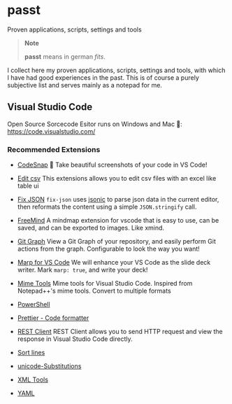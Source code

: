 # passt
Proven applications, scripts, settings and tools 

> **Note** 
> 
> **passt** means in german _fits_. 

I collect here my proven applications, scripts, settings and tools, with which I have had good experiences in the past.
This is of course a purely subjective list and serves mainly as a notepad for me.

## Visual Studio Code
Open Source Sorcecode Esitor runs on Windows and Mac
🔗: https://code.visualstudio.com/



### Recommended Extensions
- [CodeSnap](https://marketplace.visualstudio.com/items?itemName=adpyke.codesnap)
  📸 Take beautiful screenshots of your code in VS Code!

- [Edit csv](https://marketplace.visualstudio.com/items?itemName=janisdd.vscode-edit-csv)
  This extensions allows you to edit csv files with an excel like table ui

- [Fix JSON](https://marketplace.visualstudio.com/items?itemName=oliversturm.fix-json)
  `fix-json` uses [jsonic](https://github.com/rjrodger/jsonic) to parse json data in the current editor, then reformats the content using a simple `JSON.stringify` call.

- [FreeMind](https://marketplace.visualstudio.com/items?itemName=DaChuiOpenSource.FreeMind)
  A mindmap extension for vscode that is easy to use, can be saved, and can be exported to images. Like xmind.

- [Git Graph](https://marketplace.visualstudio.com/items?itemName=mhutchie.git-graph)
  View a Git Graph of your repository, and easily perform Git actions from the graph. Configurable to look the way you want!

- [Marp for VS Code](https://marketplace.visualstudio.com/items?itemName=marp-team.marp-vscode)
  We will enhance your VS Code as the slide deck writer. Mark `marp: true`, and write your deck!

- [Mime Tools](https://marketplace.visualstudio.com/items?itemName=ajogyashree.mimeconvertor)
  Mime tools for Visual Studio Code. Inspired from Notepad++'s mime tools. Convert to multiple formats

- [PowerShell](https://marketplace.visualstudio.com/items?itemName=ms-vscode.PowerShell)

- [Prettier - Code formatter](https://marketplace.visualstudio.com/items?itemName=esbenp.prettier-vscode)

- [REST Client](https://marketplace.visualstudio.com/items?itemName=humao.rest-client)
  REST Client allows you to send HTTP request and view the response in Visual Studio Code directly.

- [Sort lines](https://marketplace.visualstudio.com/items?itemName=Tyriar.sort-lines)

- [unicode-Substitutions](https://marketplace.visualstudio.com/items?itemName=GlenBuktenica.unicode-substitutions)

- [XML Tools](https://marketplace.visualstudio.com/items?itemName=DotJoshJohnson.xml)

- [YAML](https://marketplace.visualstudio.com/items?itemName=redhat.vscode-yaml)

  
